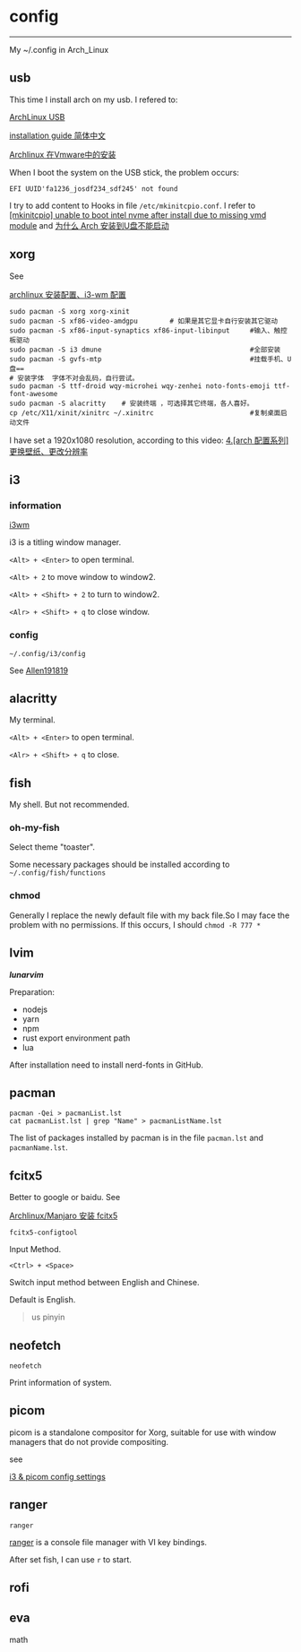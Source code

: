 # config
---

My ~/.config in Arch_Linux

## usb
This time I install arch on my usb.
I refered to:

[ArchLinux USB](https://mags.zone/arch-usb.html)

[installation guide 简体中文](https://wiki.archlinux.org/title/Installation_guide_(%E7%AE%80%E4%BD%93%E4%B8%AD%E6%96%87))

[Archlinux 在Vmware中的安装](https://blog.csdn.net/qq_41605439/article/details/113256605)

When I boot the system on the USB stick, the problem occurs:

`EFI UUID'fa1236_josdf234_sdf245' not found`

I try to add content to Hooks in file `/etc/mkinitcpio.conf`.
I refer to [[mkinitcpio] unable to boot intel nvme after install due to missing vmd module](https://bugs.archlinux.org/task/68704)
and 
[为什么 Arch 安装到U盘不能启动](https://forum.ubuntu.org.cn/viewtopic.php?p=2814501)

## xorg
See

[archlinux 安装配置、i3-wm 配置](https://blog.csdn.net/olnautunm/article/details/109954444)

```
sudo pacman -S xorg xorg-xinit          
sudo pacman -S xf86-video-amdgpu        # 如果是其它显卡自行安装其它驱动
sudo pacman -S xf86-input-synaptics xf86-input-libinput     #输入、触控板驱动  
sudo pacman -S i3 dmune                                     #全部安装
sudo pacman -S gvfs-mtp                                     #挂载手机、U盘==
# 安装字体  字体不对会乱码，自行尝试。
sudo pacman -S ttf-droid wqy-microhei wqy-zenhei noto-fonts-emoji ttf-font-awesome 
sudo pacman -S alacritty    # 安装终端 ，可选择其它终端，各人喜好。
cp /etc/X11/xinit/xinitrc ~/.xinitrc                        #复制桌面启动文件
```
I have set a 1920x1080 resolution, according to this video:
[4.[arch 配置系列]更换壁纸、更改分辨率](https://www.bilibili.com/video/BV1ci4y1A7rq?spm_id_from=333.1007.top_right_bar_window_history.cotent.click)

## i3
### information
[i3wm](https://i3wm.org)

i3 is a titling window manager.

`<Alt> + <Enter>` to open terminal.

`<Alt> + 2` to move window to window2.

`<Alt> + <Shift> + 2` to turn to window2.

`<Alr> + <Shift> + q` to close window.
### config
`~/.config/i3/config`

See
[Allen191819](https://github.com/Allen191819/dotfiles)

## alacritty

My terminal.

`<Alt> + <Enter>` to open terminal.

`<Alr> + <Shift> + q` to close.
## fish
My shell.
But not recommended.
### oh-my-fish
Select theme "toaster".

Some necessary packages should be installed according to `~/.config/fish/functions`
### chmod
Generally I replace the newly default file with my back file.So I may face the problem with no permissions. If this occurs, I should `chmod -R 777 *`

## lvim
***lunarvim***

Preparation:
- nodejs
- yarn
- npm
- rust export environment path
- lua

After installation need to install nerd-fonts in GitHub.

## pacman
```
pacman -Qei > pacmanList.lst
cat pacmanList.lst | grep "Name" > pacmanListName.lst
```
The list of packages installed by pacman is in the file `pacman.lst` and `pacmanName.lst`.

## fcitx5
Better to google or baidu.
See

[Archlinux/Manjaro 安装 fcitx5](https://blog.csdn.net/qq_39100009/article/details/120316668)
```
fcitx5-configtool
```
Input Method.

`<Ctrl> + <Space>` 

Switch input method between English and Chinese.

Default is English.

> us
> pinyin

## neofetch
`neofetch`

Print information of system.

## picom
picom is a standalone compositor for Xorg, suitable for use with window managers that
do not provide compositing.

see 

[i3 & picom config settings](https://zhuanlan.zhihu.com/p/148067171)
## ranger
`ranger`

[ranger](https://ranger.github.io/)
is a console file manager with VI key bindings.

After set fish, I can use `r` to start.

## rofi
## eva
math
